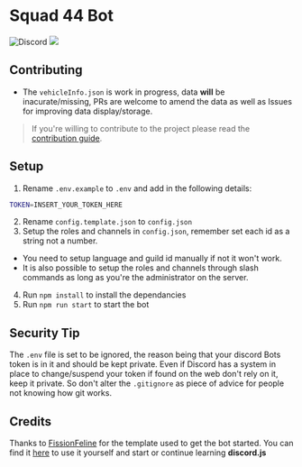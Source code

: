 # Squad 44 Bot

![Discord](https://img.shields.io/discord/1267893589707587718?style=flat&logo=discord&logoColor=%237289da&label=Discord%20Guild&color=%23287e29)
![](https://img.shields.io/github/v/release/Maximus7474/Squad44Bot?logo=github)

## Contributing
- The `vehicleInfo.json` is work in progress, data __will__ be inacurate/missing, PRs are welcome to amend the data as well as Issues for improving data display/storage.

> If you're willing to contribute to the project please read the [contribution guide](https://github.com/Maximus7474/Squad44Bot/blob/main/CONTRIBUTING.md).

## Setup
1. Rename `.env.example` to `.env` and add in the following details:
```bash
TOKEN=INSERT_YOUR_TOKEN_HERE
```
2. Rename `config.template.json` to `config.json`
3. Setup the roles and channels in `config.json`, remember set each id as a string not a number.
  - You need to setup language and guild id manually if not it won't work.
  - It is also possible to setup the roles and channels through slash commands as long as you're the administrator on the server.
4. Run `npm install` to install the dependancies
5. Run `npm run start` to start the bot


## Security Tip
The `.env` file is set to be ignored, the reason being that your discord Bots token is in it and should be kept private.
Even if Discord has a system in place to change/suspend your token if found on the web don't rely on it, keep it private.
So don't alter the `.gitignore` as piece of advice for people not knowing how git works.

## Credits
Thanks to [FissionFeline](https://github.com/FissionFeline) for the template used to get the bot started.
You can find it [here](https://github.com/FissionFeline/discord-js-template) to use it yourself and start or continue learning __discord.js__
